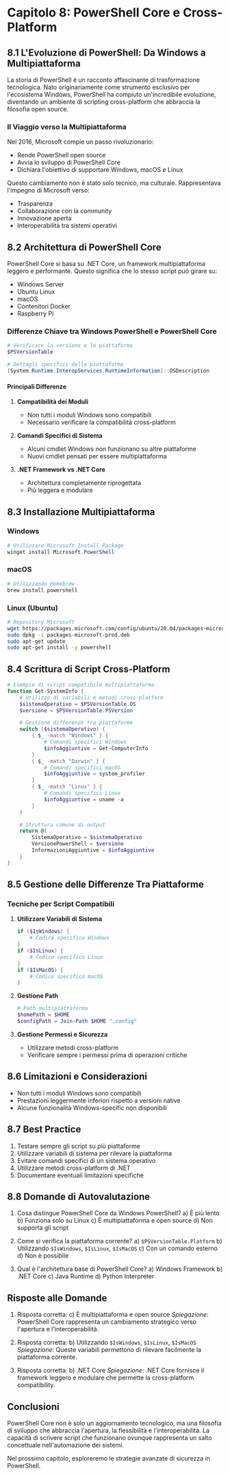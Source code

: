 # Capitolo 8: PowerShell Core e Cross-Platform

## 8.1 L'Evoluzione di PowerShell: Da Windows a Multipiattaforma

La storia di PowerShell è un racconto affascinante di trasformazione tecnologica. Nato originariamente come strumento esclusivo per l'ecosistema Windows, PowerShell ha compiuto un'incredibile evoluzione, diventando un ambiente di scripting cross-platform che abbraccia la filosofia open source.

### Il Viaggio verso la Multipiattaforma

Nel 2016, Microsoft compie un passo rivoluzionario: 
- Rende PowerShell open source
- Avvia lo sviluppo di PowerShell Core
- Dichiara l'obiettivo di supportare Windows, macOS e Linux

Questo cambiamento non è stato solo tecnico, ma culturale. Rappresentava l'impegno di Microsoft verso:
- Trasparenza
- Collaborazione con la community
- Innovazione aperta
- Interoperabilità tra sistemi operativi

## 8.2 Architettura di PowerShell Core

PowerShell Core si basa su .NET Core, un framework multipiattaforma leggero e performante. Questo significa che lo stesso script può girare su:
- Windows Server
- Ubuntu Linux
- macOS
- Contenitori Docker
- Raspberry Pi

### Differenze Chiave tra Windows PowerShell e PowerShell Core

```powershell
# Verificare la versione e la piattaforma
$PSVersionTable

# Dettagli specifici della piattaforma
[System.Runtime.InteropServices.RuntimeInformation]::OSDescription
```

#### Principali Differenze

1. **Compatibilità dei Moduli**
   - Non tutti i moduli Windows sono compatibili
   - Necessario verificare la compatibilità cross-platform

2. **Comandi Specifici di Sistema**
   - Alcuni cmdlet Windows non funzionano su altre piattaforme
   - Nuovi cmdlet pensati per essere multipiattaforma

3. **.NET Framework vs .NET Core**
   - Architettura completamente riprogettata
   - Più leggera e modulare

## 8.3 Installazione Multipiattaforma

### Windows
```powershell
# Utilizzare Microsoft Install Package
winget install Microsoft.PowerShell
```

### macOS
```bash
# Utilizzando Homebrew
brew install powershell
```

### Linux (Ubuntu)
```bash
# Repository Microsoft
wget https://packages.microsoft.com/config/ubuntu/20.04/packages-microsoft-prod.deb
sudo dpkg -i packages-microsoft-prod.deb
sudo apt-get update
sudo apt-get install -y powershell
```

## 8.4 Scrittura di Script Cross-Platform

```powershell
# Esempio di script compatibile multipiattaforma
function Get-SystemInfo {
    # Utilizzo di variabili e metodi cross-platform
    $sistemaOperativo = $PSVersionTable.OS
    $versione = $PSVersionTable.PSVersion

    # Gestione differenze tra piattaforme
    switch ($sistemaOperativo) {
        { $_ -match "Windows" } { 
            # Comandi specifici Windows 
            $infoAggiuntive = Get-ComputerInfo
        }
        { $_ -match "Darwin" } { 
            # Comandi specifici macOS
            $infoAggiuntive = system_profiler
        }
        { $_ -match "Linux" } { 
            # Comandi specifici Linux
            $infoAggiuntive = uname -a
        }
    }

    # Struttura comune di output
    return @{
        SistemaOperativo = $sistemaOperativo
        VersionePowerShell = $versione
        InformazioniAggiuntive = $infoAggiuntive
    }
}
```

## 8.5 Gestione delle Differenze Tra Piattaforme

### Tecniche per Script Compatibili

1. **Utilizzare Variabili di Sistema**
   ```powershell
   if ($IsWindows) { 
       # Codice specifico Windows 
   }
   if ($IsLinux) { 
       # Codice specifico Linux 
   }
   if ($IsMacOS) { 
       # Codice specifico macOS 
   }
   ```

2. **Gestione Path**
   ```powershell
   # Path multipiattaforma
   $homePath = $HOME
   $configPath = Join-Path $HOME ".config"
   ```

3. **Gestione Permessi e Sicurezza**
   - Utilizzare metodi cross-platform
   - Verificare sempre i permessi prima di operazioni critiche

## 8.6 Limitazioni e Considerazioni

- Non tutti i moduli Windows sono compatibili
- Prestazioni leggermente inferiori rispetto a versioni native
- Alcune funzionalità Windows-specific non disponibili

## 8.7 Best Practice

1. Testare sempre gli script su più piattaforme
2. Utilizzare variabili di sistema per rilevare la piattaforma
3. Evitare comandi specifici di un sistema operativo
4. Utilizzare metodi cross-platform di .NET
5. Documentare eventuali limitazioni specifiche

## 8.8 Domande di Autovalutazione

1. Cosa distingue PowerShell Core da Windows PowerShell?
   a) È più lento
   b) Funziona solo su Linux
   c) È multipiattaforma e open source
   d) Non supporta gli script

2. Come si verifica la piattaforma corrente?
   a) `$PSVersionTable.Platform`
   b) Utilizzando `$IsWindows`, `$IsLinux`, `$IsMacOS`
   c) Con un comando esterno
   d) Non è possibile

3. Qual è l'architettura base di PowerShell Core?
   a) Windows Framework
   b) .NET Core
   c) Java Runtime
   d) Python Interpreter

## Risposte alle Domande

1. Risposta corretta: c) È multipiattaforma e open source
   *Spiegazione*: PowerShell Core rappresenta un cambiamento strategico verso l'apertura e l'interoperabilità.

2. Risposta corretta: b) Utilizzando `$IsWindows`, `$IsLinux`, `$IsMacOS`
   *Spiegazione*: Queste variabili permettono di rilevare facilmente la piattaforma corrente.

3. Risposta corretta: b) .NET Core
   *Spiegazione*: .NET Core fornisce il framework leggero e modulare che permette la cross-platform compatibility.

## Conclusioni

PowerShell Core non è solo un aggiornamento tecnologico, ma una filosofia di sviluppo che abbraccia l'apertura, la flessibilità e l'interoperabilità. La capacità di scrivere script che funzionano ovunque rappresenta un salto concettuale nell'automazione dei sistemi.

Nel prossimo capitolo, esploreremo le strategie avanzate di sicurezza in PowerShell.